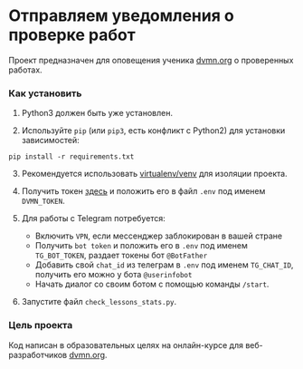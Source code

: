 # Отправляем уведомления о проверке работ

Проект предназначен для оповещения ученика [dvmn.org](https://dvmn.org) о проверенных работах.

### Как установить

1. Python3 должен быть уже установлен.

2. Используйте `pip` (или `pip3`, есть конфликт с Python2) для установки зависимостей:
```
pip install -r requirements.txt
```
3. Рекомендуется использовать [virtualenv/venv](https://docs.python.org/3/library/venv.html) для изоляции проекта.

4. Получить токен [здесь](https://dvmn.org/api/docs/) и положить его в файл `.env` под именем `DVMN_TOKEN`.

5. Для работы с Telegram потребуется:
    * Включить `VPN`, если мессенджер заблокирован в вашей стране 
    * Получить `bot token` и положить его в `.env` под именем `TG_BOT_TOKEN`, раздает токены бот `@BotFather`
    * Добавить свой `chat_id` из телеграм в `.env` под именем `TG_CHAT_ID`, получить его можно у бота `@userinfobot`
    * Начать диалог со своим ботом с помощью команды `/start`.

6. Запустите файл `check_lessons_stats.py`.

### Цель проекта

Код написан в образовательных целях на онлайн-курсе для веб-разработчиков [dvmn.org](https://dvmn.org/).
